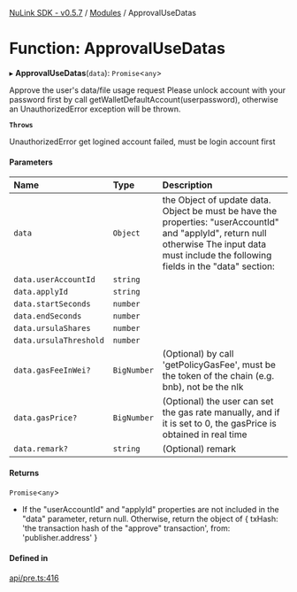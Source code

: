 [NuLink SDK - v0.5.7](../README.md) / [Modules](../modules.md) / ApprovalUseDatas

# Function: ApprovalUseDatas

▸ **ApprovalUseDatas**(`data`): `Promise`<`any`\>

Approve the user's data/file usage request
Please unlock account with your password first by call getWalletDefaultAccount(userpassword), otherwise an UnauthorizedError exception will be thrown.

**`Throws`**

UnauthorizedError get logined account failed, must be login account first

#### Parameters

| Name | Type | Description |
| :------ | :------ | :------ |
| `data` | `Object` | the Object of update data. Object be must be have the properties: "userAccountId" and "applyId", return null otherwise The input data must include the following fields in the "data" section: |
| `data.userAccountId` | `string` |  |
| `data.applyId` | `string` |  |
| `data.startSeconds` | `number` |  |
| `data.endSeconds` | `number` |  |
| `data.ursulaShares` | `number` |  |
| `data.ursulaThreshold` | `number` |  |
| `data.gasFeeInWei?` | `BigNumber` | (Optional) by call 'getPolicyGasFee', must be the token of the chain (e.g. bnb), not be the nlk |
| `data.gasPrice?` | `BigNumber` | (Optional) the user can set the gas rate manually, and if it is set to 0, the gasPrice is obtained in real time |
| `data.remark?` | `string` | (Optional) remark |

#### Returns

`Promise`<`any`\>

- If the "userAccountId" and "applyId" properties are not included in the "data" parameter, return null.
         Otherwise, return the object of
         {
           txHash: 'the transaction hash of the "approve" transaction',
           from: 'publisher.address'
         }

#### Defined in

[api/pre.ts:416](https://github.com/NuLink-network/nulink-sdk/blob/11cbdd7/src/api/pre.ts#L416)
